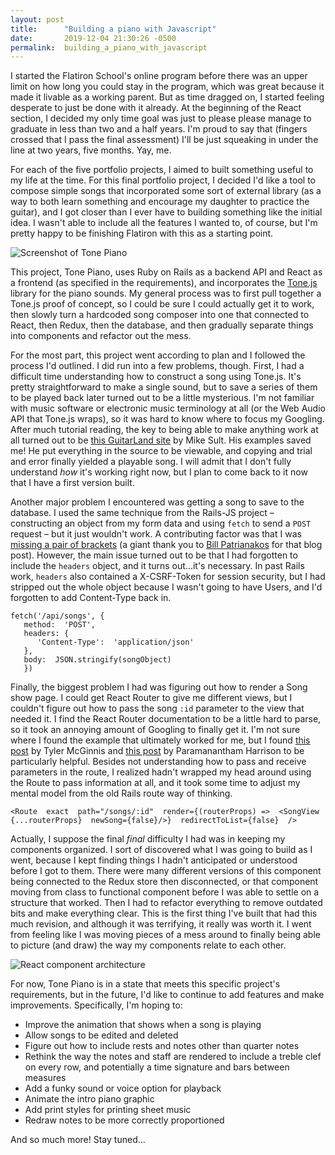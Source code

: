 ```yaml
---
layout: post
title:      "Building a piano with Javascript"
date:       2019-12-04 21:30:26 -0500
permalink:  building_a_piano_with_javascript
---
```



I started the Flatiron School's online program before there was an upper limit on how long you could stay in the program, which was great because it made it livable as a working parent. But as time dragged on, I started feeling desperate to just be done with it already. At the beginning of the React section, I decided my only time goal was just to please please manage to graduate in less than two and a half years. I'm proud to say that (fingers crossed that I pass the final assessment) I'll be just squeaking in under the line at two years, five months. Yay, me.

For each of the five portfolio projects, I aimed to built something useful to my life at the time. For this final portfolio project, I decided I'd like a tool to compose simple songs that incorporated some sort of external library (as a way to both learn something and encourage my daughter to practice the guitar), and I got closer than I ever have to building something like the initial idea. I wasn't able to include all the features I wanted to, of course, but I'm pretty happy to be finishing Flatiron with this as a starting point.

![Screenshot of Tone Piano](https://i.imgur.com/1z0goUh.png)

This project, Tone Piano, uses Ruby on Rails as a backend API and React as a frontend (as specified in the requirements), and incorporates the [Tone.js](https://tonejs.github.io/) library for the piano sounds. My general process was to first pull together a Tone.js proof of concept, so I could be sure I could actually get it to work, then slowly turn a hardcoded song composer into one that connected to React, then Redux, then the database, and then gradually separate things into components and refactor out the mess.

For the most part, this project went according to plan and I followed the process I'd outlined. I did run into a few problems, though. First, I had a difficult time understanding how to construct a song using Tone.js. It's pretty straightforward to make a single sound, but to save a series of them to be played back later turned out to be a little mysterious. I'm not familiar with music software or electronic music terminology at all (or the Web Audio API that Tone.js wraps), so it was hard to know where to focus my Googling. After much tutorial reading, the key to being able to make anything work at all turned out to be [this GuitarLand site](https://www.guitarland.com/MusicTheoryWithToneJS/PlayRhythms.html)  by Mike Sult. His examples saved me! He put everything in the source to be viewable, and copying and trial and error finally yielded a playable song. I will admit that I don't fully understand *how* it's working right now, but I plan to come back to it now that I have a first version built.

Another major problem I encountered was getting a song to save to the database. I used the same technique from the Rails-JS project – constructing an object from my form data and using `fetch` to send a `POST` request – but it just wouldn't work. A contributing factor was that I was [missing a pair of brackets](http://billpatrianakos.me/blog/2013/09/29/rails-tricky-error-no-implicit-conversion-from-symbol-to-integer/) (a giant thank you to  [Bill Patrianakos](http://billpatrianakos.me/) for that blog post). However, the main issue turned out to be that I had forgotten to include the `headers` object, and it turns out...it's necessary. In past Rails work, `headers` also contained a X-CSRF-Token for session security, but I had stripped out the whole object because I wasn't going to have Users, and I'd forgotten to add Content-Type back in. 

    fetch('/api/songs', {
       method:  'POST',
       headers: {
          'Content-Type':  'application/json'
       },
       body:  JSON.stringify(songObject)
       }) 

Finally, the biggest problem I had was figuring out how to render a Song show page. I could get React Router to give me different views, but I couldn't figure out how to pass the song `:id` parameter to the view that needed it. I find the React Router documentation to be a little hard to parse, so it took an annoying amount of Googling to finally get it. I'm not sure where I found the example that ultimately worked for me, but I found [this post](https://tylermcginnis.com/react-router-pass-props-to-components/) by Tyler McGinnis and [this post](https://learnwithparam.com/blog/dynamic-pages-in-react-router/) by Paramanantham Harrison to be particularly helpful. Besides not understanding how to pass and receive parameters in the route, I realized hadn't wrapped my head around using the Route to pass information at all, and it took some time to adjust my mental model from the old Rails route way of thinking.

    <Route  exact  path="/songs/:id"  render={(routerProps) =>  <SongView  {...routerProps}  newSong={false}/>}  redirectToList={false}  />

Actually, I suppose the final *final* difficulty I had was in keeping my components organized. I sort of discovered what I was going to build as I went, because I kept finding things I hadn't anticipated or understood before I got to them. There were many different versions of this component being connected to the Redux store then disconnected, or that component moving from class to functional component before I was able to settle on a structure that worked. Then I had to refactor everything to remove outdated bits and make everything clear. This is the first thing I've built that had this much revision, and although it was terrifying, it really was worth it. I went from feeling like I was moving pieces of a mess around to finally being able to picture (and draw) the way my components relate to each other. 

![React component architecture](https://i.imgur.com/aRm62dB.jpg)

For now, Tone Piano is in a state that meets this specific project's requirements, but in the future, I'd like to continue to add features and make improvements. Specifically, I'm hoping to: 

 - Improve the animation that shows when a song is playing
 - Allow songs to be edited and deleted
 - Figure out how to include rests and notes other than quarter notes
 - Rethink the way the notes and staff are rendered to include a treble clef on every row, and potentially a time signature and bars between measures
 - Add a funky sound or voice option for playback
 - Animate the intro piano graphic
 - Add print styles for printing sheet music
 - Redraw notes to be more correctly proportioned

And so much more! Stay tuned...


